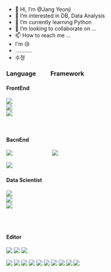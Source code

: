 - 👋 Hi, I’m @Jang Yeonji
- 👀 I’m interested in DB, Data Analysis
- 🌱 I’m currently learning Python
- 💞️ I’m looking to collaborate on ...
- 📫 How to reach me ...
- I'm 😢
- ...........
- 수정



### Language &nbsp;&nbsp;&nbsp;&nbsp;&nbsp;&nbsp;&nbsp;&nbsp; Framework
#### FrontEnd
<img src="https://img.shields.io/badge/HTML5-E34F26?style=flat-square&logo=HTML5&logoColor=white"/></a><br/>
<img src="https://img.shields.io/badge/CSS3-1572B6?style=flat-square&logo=CSS3&logoColor=white"/></a><br/>
<img src="https://img.shields.io/badge/JavaScript-F7DF1E?style=flat-square&logo=JavaScript&logoColor=white"/>
&nbsp;&nbsp;&nbsp;&nbsp;&nbsp;&nbsp;&nbsp;&nbsp;&nbsp;&nbsp;&nbsp;&nbsp;&nbsp;&nbsp;&nbsp;&nbsp;&nbsp;&nbsp;&nbsp;&nbsp;&nbsp;&nbsp;&nbsp;&nbsp;&nbsp;
<!--<img src="https://img.shields.io/badge/React-61DAFB?style=flat-square&logo=React&logoColor=white"/></a>
<img src="https://img.shields.io/badge/Vue-4FC08D?style=flat-square&logo=Vue&logoColor=white"/></a>-->
<br/>

#### BacnEnd
<img src="https://img.shields.io/badge/Python-3766AB?style=flat-square&logo=Python&logoColor=white"/></a>
&nbsp;&nbsp;&nbsp;&nbsp;&nbsp;&nbsp;&nbsp;&nbsp;&nbsp;&nbsp;&nbsp;&nbsp;&nbsp;&nbsp;&nbsp;&nbsp;&nbsp;&nbsp;&nbsp;&nbsp;&nbsp;&nbsp;&nbsp;&nbsp;&nbsp;
<img src="https://img.shields.io/badge/Django-092E20?style=flat-square&logo=Django&logoColor=white"/></a>
<!--<img src="https://img.shields.io/badge/Flask-000000?style=flat-square&logo=Flask&logoColor=white"/></a><br/>-->
<img src="https://img.shields.io/badge/Java-007396?style=flat-square&logo=Java&logoColor=white"/></a>
&nbsp;&nbsp;&nbsp;&nbsp;&nbsp;&nbsp;&nbsp;&nbsp;&nbsp;&nbsp;&nbsp;&nbsp;&nbsp;&nbsp;&nbsp;&nbsp;&nbsp;&nbsp;&nbsp;&nbsp;&nbsp;&nbsp;&nbsp;&nbsp;&nbsp;
<!--<img src="https://img.shields.io/badge/Spring-6DB33F?style=flat-square&logo=Spring&logoColor=white"/></a><br/>-->

#### Data Scientist
<img src="https://img.shields.io/badge/Python-3766AB?style=flat-square&logo=Python&logoColor=white"/></a><br/>
<img src="https://img.shields.io/badge/MySQL-4479A1?style=flat-square&logo=MySQL&logoColor=white"/></a><br/>
<img src="https://img.shields.io/badge/MariaDB-003545?style=flat-square&logo=MariaDB&logoColor=white"/></a><br/>

<br/><br/>
#### Editor
<img src="https://img.shields.io/badge/Eclipse IDE-2C2255?style=flat-square&logo=Eclipse IDE&logoColor=white"/></a>
<img src="https://img.shields.io/badge/PyCharm-000000?style=flat-square&logo=PyCharm&logoColor=white"/></a>
<img src="https://img.shields.io/badge/Jupyter-F37626?style=flat-square&logo=Jupyter&logoColor=white"/></a>

<img src="https://img.shields.io/badge/SQLite-003B57?style=flat-square&logo=SQLite&logoColor=white"/></a>
<img src="https://img.shields.io/badge/Spyder IDE-FF0000?style=flat-square&logo=Spyder IDE&logoColor=white"/></a>
<img src="https://img.shields.io/badge/Android Studio-3DDC84?style=flat-square&logo=Android Studio&logoColor=white"/></a>
<img src="https://img.shields.io/badge/Kali Linux-557C94?style=flat-square&logo=Kali Linux&logoColor=white"/></a>
<img src="https://img.shields.io/badge/Linux-FCC624?style=flat-square&logo=Linux&logoColor=white"/></a>
<img src="https://img.shields.io/badge/CentOS-262577?style=flat-square&logo=CentOS&logoColor=white"/></a>
<img src="https://img.shields.io/badge/C-A8B9CC?style=flat-square&logo=C&logoColor=white"/></a>
<img src="https://img.shields.io/badge/Adobe Photoshop-31A8FF?style=flat-square&logo=Adobe Photoshop&logoColor=white"/></a>
<img src="https://img.shields.io/badge/Adobe XD-FF61F6?style=flat-square&logo=Adobe XD&logoColor=white"/></a>
<img src="https://img.shields.io/badge/Apache Tomcat-F8DC75?style=flat-square&logo=Apache Tomcat&logoColor=white"/></a>
